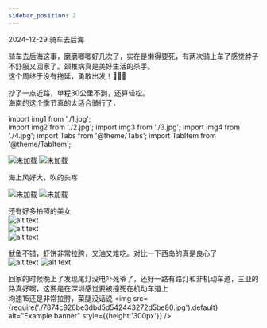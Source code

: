 ```yaml
---
sidebar_position: 2
---
```

2024-12-29  骑车去后海

骑车去后海这事，磨磨唧唧好几次了，实在是懒得要死，有两次骑上车了感觉脖子不舒服又回家了。颈椎病真是美好生活的杀手。  
这个周终于没有拖延，勇敢出发！🚴🚴🚴

抄了一点近路，单程30公里不到，还算轻松。  
海南的这个季节真的太适合骑行了， 

import img1 from './1.jpg';  
import img2 from './2.jpg';
import img3 from './3.jpg';
import img4 from './4.jpg';
import Tabs from '@theme/Tabs';
import TabItem from '@theme/TabItem';  

<Tabs>
  <TabItem value="apple" label="图1" default>
  <img src={img1} alt="未加载" style={{height:'300px'}} />
  </TabItem>
  <TabItem value="orange" label="图2">
  <img src={img2} alt="未加载" style={{height:'300px'}} />
  </TabItem>
</Tabs>

海上风好大，吹的头疼  

<Tabs>
  <TabItem value="apple" label="图1" default>
  <img src={img3} alt="未加载" style={{height:'300px'}} />
  </TabItem>
  <TabItem value="orange" label="图2">
  <img src={img4} alt="未加载" style={{height:'300px'}} />
  </TabItem>
</Tabs>

还有好多拍照的美女  
![alt text](ef1951cc212e0220e27f89911b8db58.jpg)  
![alt text](694479f34b606eabfbde57d1a0ef03e.jpg)  
![alt text](4404e0415a8b515de0a02a694f4a81c.jpg)  

鱿鱼不错，虾饼非常拉胯，又油又难吃。对比一下西岛的真是良心了  
![alt text](65b2d2b443c7c053ccacfb9e2e1d336.jpg) 
![alt text](af2a6b4510c0dd2ca1d3059de388a43.jpg)

回家的时候晚上了发现尾灯没电吓死爷了，还好一路有路灯和非机动车道，三亚的路真好啊，这要是在深圳感觉要被撞死在机动车道上  
均速15还是非常拉胯，菜腿没话说
<img
  src={require('./7874c926be3dbd5d542443272d5be80.jpg').default}
  alt="Example banner"
  style={{height:'300px'}}
/>
